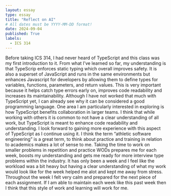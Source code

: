 ```yaml
---
layout: essay
type: essay
title: "Reflect on AI"
# All dates must be YYYY-MM-DD format!
date: 2024-09-04
published: True
labels:
  - ICS 314
---
```



Before taking ICS 314, I had never heard of TypeScript and this class was my first introduction to it. From what I’ve learned so far, my understanding is that TypeScrip enforces static typing which overall improves safety. It is also a superset of JavaScript and runs in the same environments but enhances Javascript for developers by allowing them to define types for variables, functions, parameters, and return values. This is very important because it helps catch type errors early on, improves code readability and increases its maintainability. Although I have not worked that much with TypeScript yet, I can already see why it can be considered a good programming language. One area I am particularly interested in exploring is how TypeScript benefits collaboration in larger teams. I think that while working with others it is common to not have a clear understanding of all work, but TypeScript is meant to enhance code readability and understanding. I look forward to gaining more experience with this aspect of TypeScript as I continue using it.
I think the term “athletic software engineering” is a great term, to think about practice and training in relation to academics makes a lot of sense to me. Taking the time to work on smaller problems in repetition and practice WODs prepares me for each week, boosts my understanding and gets me ready for more interview type problems within the industry. It has only been a week and I feel like the workload was a bit heavy but having a clear understanding of what my work would look like for the week helped me alot and kept me away from stress. Throughout the week I felt very calm and prepared for the next piece of each assignment. If I am able to maintain each week like this past week then I think that this style of work and learning will work for me.
